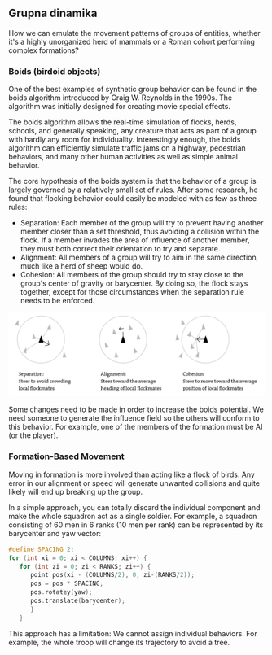 ## Grupna dinamika

How we can emulate the movement patterns of groups of entities, whether it's a highly unorganized herd of mammals or a Roman cohort performing complex formations?

### Boids (birdoid objects)

One of the best examples of synthetic group behavior can be found in the boids algorithm introduced by Craig W. Reynolds in the 1990s. The algorithm was initially designed for creating movie special effects.

The boids algorithm allows the real-time simulation of flocks, herds, schools, and generally speaking, any creature that acts as part of a group with hardly any room for individuality. Interestingly enough, the boids algorithm can efficiently simulate traffic jams on a highway, pedestrian behaviors, and many other human activities as well as simple animal behavior.

The core hypothesis of the boids system is that the behavior of a group is largely governed by a relatively small set of rules. After some research, he found that flocking behavior could easily be modeled with as few as three rules:

* Separation: Each member of the group will try to prevent having another member closer than a set threshold, thus avoiding a collision within the flock. If a member invades the area of influence of another member, they must both correct their orientation to try and separate.
* Alignment: All members of a group will try to aim in the same direction, much like a herd of sheep would do.
* Cohesion: All members of the group should try to stay close to the group's center of gravity or barycenter. By doing so, the flock stays together, except for those circumstances when the separation rule needs to be enforced.

![boids](slike/boids.png?row=true)

Some changes need to be made in order to increase the boids potential. We need someone to generate the influence field so the others will conform to this behavior. For example, one of the members of the formation must be AI (or the player).

### Formation-Based Movement

Moving in formation is more involved than acting like a flock of birds. Any error in our alignment or speed will generate unwanted collisions and quite likely will end up breaking up the group.

In a simple approach, you can totally discard the individual component and make the whole squadron act as a single soldier. For example, a squadron consisting of 60 men in 6 ranks (10 men per rank) can be represented by its barycenter and yaw vector:

```c
#define SPACING 2;
for (int xi = 0; xi < COLUMNS; xi++) {
   for (int zi = 0; zi < RANKS; zi++) {
      point pos(xi - (COLUMNS/2), 0, zi-(RANKS/2));
      pos = pos * SPACING;
      pos.rotatey(yaw);
      pos.translate(barycenter);
      }
   }
```

This approach has a limitation: We cannot assign individual behaviors. For example, the whole troop will change its trajectory to avoid a tree.
